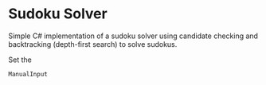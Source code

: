 # Sudoku Solver

Simple C# implementation of a sudoku solver using candidate checking and backtracking (depth-first search) to solve sudokus.

Set the 
```
ManualInput
```

